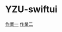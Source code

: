 # YZU-swiftui
[作業一](https://github.com/Yyoung2288/YZU-swiftui/blob/main/hw1.md)
[作業二](https://github.com/Yyoung2288/YZU-swiftui/blob/main/hw2.md)
